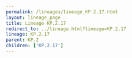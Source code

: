 ```yaml
---
permalink: /lineages/lineage_KP.2.17.html
layout: lineage_page
title: Lineage KP.2.17
redirect_to: ../lineage.html?lineage=KP.2.17
lineage: KP.2.17
parent: KP.2
children: ['KP.2.17']
---
```

